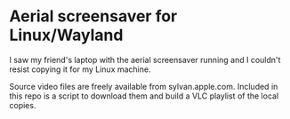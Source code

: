 # Aerial screensaver for Linux/Wayland

I saw my friend's laptop with the aerial screensaver running and I couldn't resist copying it for my Linux machine.

Source video files are freely available from sylvan.apple.com. Included in this repo is a script to download them and build a VLC playlist of the local copies.


